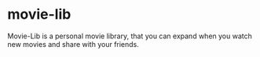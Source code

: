 # movie-lib
Movie-Lib is a personal movie library, that you can expand when you watch new movies and share with your friends.
